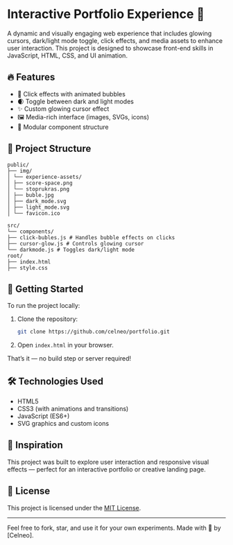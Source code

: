 # Interactive Portfolio Experience 🌌

A dynamic and visually engaging web experience that includes glowing cursors, dark/light mode toggle, click effects, and media assets to enhance user interaction. This project is designed to showcase front-end skills in JavaScript, HTML, CSS, and UI animation.

## 🔥 Features

- 🎯 Click effects with animated bubbles
- 🌒 Toggle between dark and light modes
- ✨ Custom glowing cursor effect
- 🖼️ Media-rich interface (images, SVGs, icons)
- 🧱 Modular component structure

## 📁 Project Structure

```
public/
├── img/
│ └── experience-assets/
│ ├── score-space.png
│ └── stoprukras.png
│ ├── buble.jpg
│ ├── dark_mode.svg
│ ├── light_mode.svg
│ └── favicon.ico

src/
└── components/
├── click-bubles.js # Handles bubble effects on clicks
├── cursor-glow.js # Controls glowing cursor
└── darkmode.js # Toggles dark/light mode
root/
├── index.html
├── style.css
```

## 🚀 Getting Started

To run the project locally:

1. Clone the repository:
   ```bash
   git clone https://github.com/celneo/portfolio.git
   ```

2. Open `index.html` in your browser.

That’s it — no build step or server required!

## 🛠 Technologies Used

- HTML5
- CSS3 (with animations and transitions)
- JavaScript (ES6+)
- SVG graphics and custom icons

## 🧠 Inspiration

This project was built to explore user interaction and responsive visual effects — perfect for an interactive portfolio or creative landing page.

## 📄 License

This project is licensed under the [MIT License](./LICENSE).

---

Feel free to fork, star, and use it for your own experiments. Made with 💖 by [Celneo].
